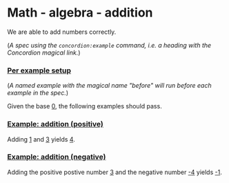 # Math - algebra - addition

We are able to add numbers correctly.

(_A spec using the `concordion:example` command, i.e. a heading with the Concordion magical link._)

### [Per example setup](- "before")

(*A named example with the magical name "before" will run before each example in the spec.*)

Given the base [0](- "#base"), the following examples should pass. <!-- made up example, we don't really use #base -->

### [Example: addition (positive)](-) <!-- a named example with an implicit name -->

Adding [1](- "#n1") and [3](- "#n2") yields [4](- "?=add(#n1, #n2)").

### [Example: addition (negative)](- "addition-") <!-- a named example with an explicit name -->

Adding the positive postive number [3](- "#n1") and the negative number [-4](- "#n2") yields [-1](- "?=add(#n1, #n2)").